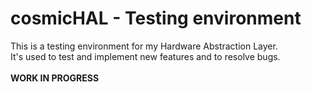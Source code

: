 # cosmicHAL - Testing environment

This is a testing environment for my Hardware Abstraction Layer.  
It's used to test and implement new features and to resolve bugs.  
</br>
**WORK IN PROGRESS**
